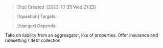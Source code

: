 
>[!tip] Created: [2023-10-25 Wed 21:23]

>[!question] Targets: 

>[!danger] Depends: 

Take on liability from an aggreagator, like of properties.
Offer insurance and rulesetting / debt collection